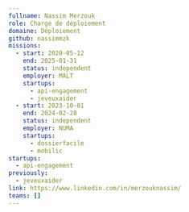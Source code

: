 ```yaml
---
fullname: Nassim Merzouk
role: Chargé de déploiement
domaine: Déploiement
github: nassimmzk
missions:
  - start: 2020-05-12
    end: 2025-01-31
    status: independent
    employer: MALT
    startups:
      - api-engagement
      - jeveuxaider
  - start: 2023-10-01
    end: 2024-02-28
    status: independent
    employer: NUMA
    startups:
      - dossierfacile
      - mobilic
startups:
  - api-engagement
previously:
  - jeveuxaider
link: https://www.linkedin.com/in/merzouknassim/
teams: []
---
```

